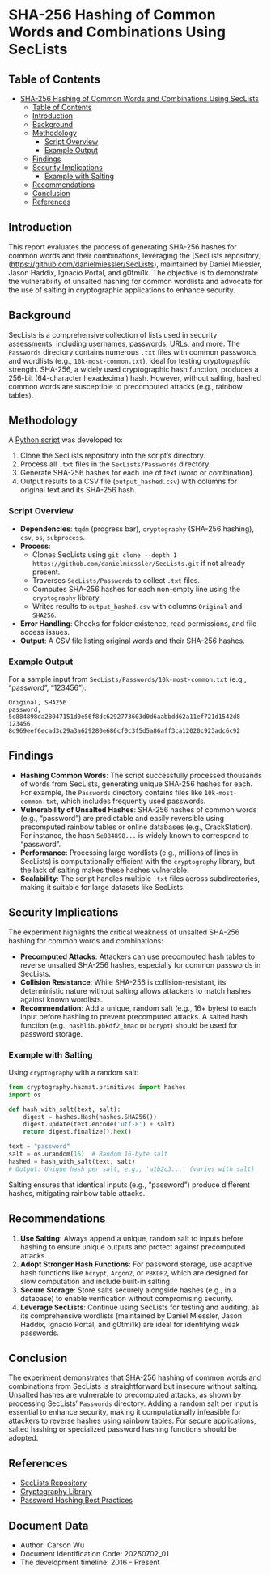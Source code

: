 # SHA-256 Hashing of Common Words and Combinations Using SecLists

## Table of Contents
- [SHA-256 Hashing of Common Words and Combinations Using SecLists](#sha-256-hashing-of-common-words-and-combinations-using-seclists)
  - [Table of Contents](#table-of-contents)
  - [Introduction](#introduction)
  - [Background](#background)
  - [Methodology](#methodology)
    - [Script Overview](#script-overview)
    - [Example Output](#example-output)
  - [Findings](#findings)
  - [Security Implications](#security-implications)
    - [Example with Salting](#example-with-salting)
  - [Recommendations](#recommendations)
  - [Conclusion](#conclusion)
  - [References](#references)

## Introduction

This report evaluates the process of generating SHA-256 hashes for common words and their combinations, leveraging the [SecLists repository] (https://github.com/danielmiessler/SecLists), maintained by Daniel Miessler, Jason Haddix, Ignacio Portal, and g0tmi1k. The objective is to demonstrate the vulnerability of unsalted hashing for common wordlists and advocate for the use of salting in cryptographic applications to enhance security.

## Background

SecLists is a comprehensive collection of lists used in security assessments, including usernames, passwords, URLs, and more. The `Passwords` directory contains numerous `.txt` files with common passwords and wordlists (e.g., `10k-most-common.txt`), ideal for testing cryptographic strength. SHA-256, a widely used cryptographic hash function, produces a 256-bit (64-character hexadecimal) hash. However, without salting, hashed common words are susceptible to precomputed attacks (e.g., rainbow tables).

## Methodology

A [Python script](20250725_01.py) was developed to:

1. Clone the SecLists repository into the script’s directory.
2. Process all `.txt` files in the `SecLists/Passwords` directory.
3. Generate SHA-256 hashes for each line of text (word or combination).
4. Output results to a CSV file (`output_hashed.csv`) with columns for original text and its SHA-256 hash.

### Script Overview

- **Dependencies**: `tqdm` (progress bar), `cryptography` (SHA-256 hashing), `csv`, `os`, `subprocess`.
- **Process**:
  - Clones SecLists using `git clone --depth 1 https://github.com/danielmiessler/SecLists.git` if not already present.
  - Traverses `SecLists/Passwords` to collect `.txt` files.
  - Computes SHA-256 hashes for each non-empty line using the `cryptography` library.
  - Writes results to `output_hashed.csv` with columns `Original` and `SHA256`.
- **Error Handling**: Checks for folder existence, read permissions, and file access issues.
- **Output**: A CSV file listing original words and their SHA-256 hashes.

### Example Output

For a sample input from `SecLists/Passwords/10k-most-common.txt` (e.g., “password”, “123456”):

```
Original, SHA256
password, 5e884898da28047151d0e56f8dc6292773603d0d6aabbdd62a11ef721d1542d8
123456, 8d969eef6ecad3c29a3a629280e686cf0c3f5d5a86aff3ca12020c923adc6c92
```

## Findings

- **Hashing Common Words**: The script successfully processed thousands of words from SecLists, generating unique SHA-256 hashes for each. For example, the `Passwords` directory contains files like `10k-most-common.txt`, which includes frequently used passwords.
- **Vulnerability of Unsalted Hashes**: SHA-256 hashes of common words (e.g., “password”) are predictable and easily reversible using precomputed rainbow tables or online databases (e.g., CrackStation). For instance, the hash `5e884898...` is widely known to correspond to “password”.
- **Performance**: Processing large wordlists (e.g., millions of lines in SecLists) is computationally efficient with the `cryptography` library, but the lack of salting makes these hashes vulnerable.
- **Scalability**: The script handles multiple `.txt` files across subdirectories, making it suitable for large datasets like SecLists.

## Security Implications

The experiment highlights the critical weakness of unsalted SHA-256 hashing for common words and combinations:

- **Precomputed Attacks**: Attackers can use precomputed hash tables to reverse unsalted SHA-256 hashes, especially for common passwords in SecLists.
- **Collision Resistance**: While SHA-256 is collision-resistant, its deterministic nature without salting allows attackers to match hashes against known wordlists.
- **Recommendation**: Add a unique, random salt (e.g., 16+ bytes) to each input before hashing to prevent precomputed attacks. A salted hash function (e.g., `hashlib.pbkdf2_hmac` or `bcrypt`) should be used for password storage.

### Example with Salting

Using `cryptography` with a random salt:

```python
from cryptography.hazmat.primitives import hashes
import os

def hash_with_salt(text, salt):
    digest = hashes.Hash(hashes.SHA256())
    digest.update(text.encode('utf-8') + salt)
    return digest.finalize().hex()

text = "password"
salt = os.urandom(16)  # Random 16-byte salt
hashed = hash_with_salt(text, salt)
# Output: Unique hash per salt, e.g., 'a1b2c3...' (varies with salt)
```

Salting ensures that identical inputs (e.g., “password”) produce different hashes, mitigating rainbow table attacks.

## Recommendations

1. **Use Salting**: Always append a unique, random salt to inputs before hashing to ensure unique outputs and protect against precomputed attacks.
2. **Adopt Stronger Hash Functions**: For password storage, use adaptive hash functions like `bcrypt`, `Argon2`, or `PBKDF2`, which are designed for slow computation and include built-in salting.
3. **Secure Storage**: Store salts securely alongside hashes (e.g., in a database) to enable verification without compromising security.
4. **Leverage SecLists**: Continue using SecLists for testing and auditing, as its comprehensive wordlists (maintained by Daniel Miessler, Jason Haddix, Ignacio Portal, and g0tmi1k) are ideal for identifying weak passwords.

## Conclusion

The experiment demonstrates that SHA-256 hashing of common words and combinations from SecLists is straightforward but insecure without salting. Unsalted hashes are vulnerable to precomputed attacks, as shown by processing SecLists’ `Passwords` directory. Adding a random salt per input is essential to enhance security, making it computationally infeasible for attackers to reverse hashes using rainbow tables. For secure applications, salted hashing or specialized password hashing functions should be adopted.

## References

- [SecLists Repository](https://github.com/danielmiessler/SecLists)
- [Cryptography Library](https://cryptography.io/)
- [Password Hashing Best Practices](https://cheatsheetseries.owasp.org/cheatsheets/Password_Storage_Cheat_Sheet.html)

## Document Data

- Author: Carson Wu
- Document Identification Code: 20250702_01
- The development timeline: 2016 - Present